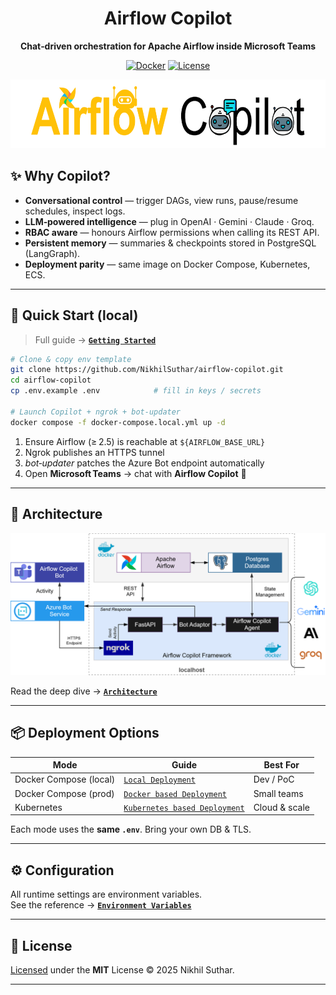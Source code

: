 <div align="center">

# Airflow Copilot  
**Chat‑driven orchestration for Apache Airflow inside Microsoft Teams**

[![Docker](https://img.shields.io/docker/pulls/thedatacarpenter/airflow-copilot)](https://hub.docker.com/r/thedatacarpenter/airflow-copilot)
[![License](https://img.shields.io/github/license/NikhilSuthar/airflow-copilot)](LICENSE)

</div>

<div align="center">
<img src="docs/assets/AirflowCopilotLogo.svg" height="110" alt="Airflow Copilot logo">
</div>

## ✨ Why Copilot?

- **Conversational control** — trigger DAGs, view runs, pause/resume schedules, inspect logs.
- **LLM‑powered intelligence** — plug in OpenAI · Gemini · Claude · Groq.
- **RBAC aware** — honours Airflow permissions when calling its REST API.
- **Persistent memory** — summaries & checkpoints stored in PostgreSQL (LangGraph).
- **Deployment parity** — same image on Docker Compose, Kubernetes, ECS.

---

## 🚀 Quick Start (local)

> Full guide → **[`Getting Started`](https://thedatacarpenter.com/airflow-copilot/quickstart/getting_started)**

```bash
# Clone & copy env template
git clone https://github.com/NikhilSuthar/airflow-copilot.git
cd airflow-copilot
cp .env.example .env            # fill in keys / secrets

# Launch Copilot + ngrok + bot‑updater
docker compose -f docker-compose.local.yml up -d
```

1. Ensure Airflow (≥ 2.5) is reachable at `${AIRFLOW_BASE_URL}`  
2. Ngrok publishes an HTTPS tunnel  
3. *bot‑updater* patches the Azure Bot endpoint automatically  
4. Open **Microsoft Teams** → chat with **Airflow Copilot** 🚀

---

## 🧠 Architecture

![Architecture](docs/assets/quick-start-arch.svg)

Read the deep dive → **[`Architecture`](https://thedatacarpenter.com/airflow-copilot/architecture/architecture)**

---

## 📦 Deployment Options

| Mode | Guide | Best For |
|------|-------|----------|
| Docker Compose (local) | [`Local Deployment`](https://thedatacarpenter.com/airflow-copilot/quickstart/getting_started) | Dev / PoC |
| Docker Compose (prod)  | [`Docker based Deployment`](https://thedatacarpenter.com/airflow-copilot/deployment/deployment) | Small teams |
| Kubernetes             | [`Kubernetes based Deployment`](https://thedatacarpenter.com/airflow-copilot/deployment/deployment) | Cloud & scale |

Each mode uses the **same `.env`**. Bring your own DB & TLS.

---

## ⚙️ Configuration

All runtime settings are environment variables.  
See the reference → **[`Environment Variables`](https://thedatacarpenter.com/airflow-copilot/configuration/environment_variables)**


---

## 📄 License

[Licensed](./LICENSE) under the **MIT** License © 2025 Nikhil Suthar.

---
